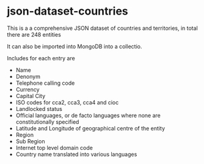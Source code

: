 # json-dataset-countries
This is a a comprehensive JSON dataset of countries and territories, in total there are 248 entities

It can also be imported into MongoDB into a collectio.

Includes for each entry are
* Name
* Denonym
* Telephone calling code
* Currency
* Capital City
* ISO codes for cca2, cca3, cca4 and cioc
* Landlocked status
* Official languages, or de facto languages where none are constitutionally specified
* Latitude and Longitude of geographical centre of the entity
* Region
* Sub Region
* Internet top level domain code
* Country name translated into various languages
